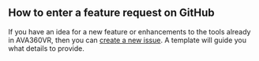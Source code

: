 ## How to enter a feature request on GitHub

If you have an idea for a new feature or enhancements to the tools already in AVA360VR, then you can [create a new issue](https://github.com/BigSoftVideo/AVA360VR/issues/new?assignees=ArturKovacs%2C+skandilocks%2C+codeslayer84&labels=feature+request+%3Acrown%3A&template=feature-request-or-enhancement.md&title=%5BFeature%5D+). A template will guide you what details to provide.
